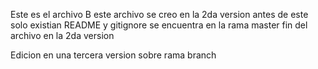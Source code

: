 Este es el archivo B
este archivo se creo en la 2da version 
antes de este solo existian README y gitignore
se encuentra en la rama master
fin del archivo en la 2da version

Edicion en una tercera version sobre rama branch